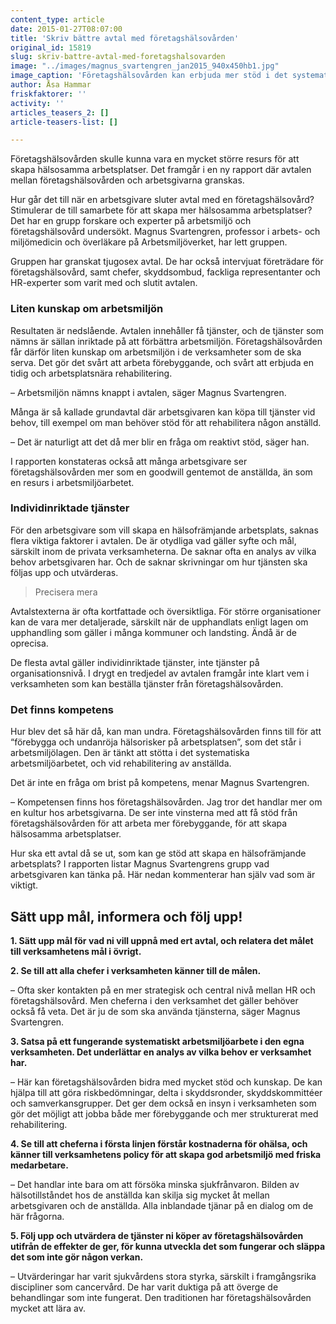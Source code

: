 ```yaml
---
content_type: article
date: 2015-01-27T08:07:00
title: 'Skriv bättre avtal med företagshälsovården'
original_id: 15819
slug: skriv-battre-avtal-med-foretagshalsovarden
image: "../images/magnus_svartengren_jan2015_940x450hb1.jpg"
image_caption: 'Företagshälsovården kan erbjuda mer stöd i det systematiska arbetsmiljöarbetet. Det menar Magnus Svartengren, professor i arbets- och miljömedicin och överläkare på Arbetsmiljöverket. '
author: Åsa Hammar
friskfaktorer: ''
activity: ''
articles_teasers_2: []
article-teasers-list: []

---
```


Företagshälsovården skulle kunna vara en mycket större resurs för att skapa hälsosamma arbetsplatser. Det framgår i en ny rapport där avtalen mellan företagshälsovården och arbetsgivarna granskas.

Hur går det till när en arbetsgivare sluter avtal med en företagshälsovård? Stimulerar de till samarbete för att skapa mer hälsosamma arbetsplatser? Det har en grupp forskare och experter på arbetsmiljö och företagshälsovård undersökt. Magnus Svartengren, professor i arbets- och miljömedicin och överläkare på Arbetsmiljöverket, har lett gruppen.

Gruppen har granskat tjugosex avtal. De har också intervjuat företrädare för företagshälsovård, samt chefer, skyddsombud, fackliga representanter och HR-experter som varit med och slutit avtalen.

### Liten kunskap om arbetsmiljön

Resultaten är nedslående. Avtalen innehåller få tjänster, och de tjänster som nämns är sällan inriktade på att förbättra arbetsmiljön. Företagshälsovården får därför liten kunskap om arbetsmiljön i de verksamheter som de ska serva. Det gör det svårt att arbeta förebyggande, och svårt att erbjuda en tidig och arbetsplatsnära rehabilitering.

– Arbetsmiljön nämns knappt i avtalen, säger Magnus Svartengren.

Många är så kallade grundavtal där arbetsgivaren kan köpa till tjänster vid behov, till exempel om man behöver stöd för att rehabilitera någon anställd.

– Det är naturligt att det då mer blir en fråga om reaktivt stöd, säger han.

I rapporten konstateras också att många arbetsgivare ser företagshälsovården mer som en goodwill gentemot de anställda, än som en resurs i arbetsmiljöarbetet.

### Individinriktade tjänster

För den arbetsgivare som vill skapa en hälsofrämjande arbetsplats, saknas flera viktiga faktorer i avtalen. De är otydliga vad gäller syfte och mål, särskilt inom de privata verksamheterna. De saknar ofta en analys av vilka behov arbetsgivaren har. Och de saknar skrivningar om hur tjänsten ska följas upp och utvärderas.

> Precisera mera

Avtalstexterna är ofta kortfattade och översiktliga. För större organisationer kan de vara mer detaljerade, särskilt när de upphandlats enligt lagen om upphandling som gäller i många kommuner och landsting. Ändå är de oprecisa.

De flesta avtal gäller individinriktade tjänster, inte tjänster på organisationsnivå. I drygt en tredjedel av avtalen framgår inte klart vem i verksamheten som kan beställa tjänster från företagshälsovården.

### Det finns kompetens

Hur blev det så här då, kan man undra. Företagshälsovården finns till för att “förebygga och undanröja hälsorisker på arbetsplatsen”, som det står i arbetsmiljölagen. Den är tänkt att stötta i det systematiska arbetsmiljöarbetet, och vid rehabilitering av anställda.

Det är inte en fråga om brist på kompetens, menar Magnus Svartengren.

– Kompetensen finns hos företagshälsovården. Jag tror det handlar mer om en kultur hos arbetsgivarna. De ser inte vinsterna med att få stöd från företagshälsovården för att arbeta mer förebyggande, för att skapa hälsosamma arbetsplatser.

Hur ska ett avtal då se ut, som kan ge stöd att skapa en hälsofrämjande arbetsplats? I rapporten listar Magnus Svartengrens grupp vad arbetsgivaren kan tänka på. Här nedan kommenterar han själv vad som är viktigt.

Sätt upp mål, informera och följ upp!
-------------------------------------

**1\. Sätt upp mål för vad ni vill uppnå med ert avtal, och relatera det målet till verksamhetens mål i övrigt.**

**2\. Se till att alla chefer i verksamheten känner till de målen.**

– Ofta sker kontakten på en mer strategisk och central nivå mellan HR och företagshälsovård. Men cheferna i den verksamhet det gäller behöver också få veta. Det är ju de som ska använda tjänsterna, säger Magnus Svartengren.

**3\. Satsa på ett fungerande systematiskt arbetsmiljöarbete i den egna verksamheten. Det underlättar en analys av vilka behov er verksamhet har.**

– Här kan företagshälsovården bidra med mycket stöd och kunskap. De kan hjälpa till att göra riskbedömningar, delta i skyddsronder, skyddskommittéer och samverkansgrupper. Det ger dem också en insyn i verksamheten som gör det möjligt att jobba både mer förebyggande och mer strukturerat med rehabilitering.

**4\. Se till att cheferna i första linjen förstår kostnaderna för ohälsa, och känner till verksamhetens policy för att skapa god arbetsmiljö med friska medarbetare.**

– Det handlar inte bara om att försöka minska sjukfrånvaron. Bilden av hälsotillståndet hos de anställda kan skilja sig mycket åt mellan arbetsgivaren och de anställda. Alla inblandade tjänar på en dialog om de här frågorna.

**5\. Följ upp och utvärdera de tjänster ni köper av företagshälsovården utifrån de effekter de ger, för kunna utveckla det som fungerar och släppa det som inte gör någon verkan.**

– Utvärderingar har varit sjukvårdens stora styrka, särskilt i framgångsrika discipliner som cancervård. De har varit duktiga på att överge de behandlingar som inte fungerat. Den traditionen har företagshälsovården mycket att lära av.

